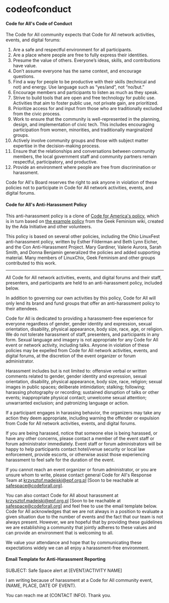 codeofconduct
=============

#### Code for All's Code of Conduct

The Code for All community expects that Code for All network activities, events, and digital forums:

1. Are a safe and respectful environment for all participants.
2. Are a place where people are free to fully express their identities.
3. Presume the value of others. Everyone’s ideas, skills, and contributions have value.
4. Don’t assume everyone has the same context, and encourage questions.
5. Find a way for people to be productive with their skills (technical and not) and energy. Use language such as “yes/and”, not “no/but.”
6. Encourage members and participants to listen as much as they speak.
7. Strive to build tools that are open and free technology for public use. Activities that aim to foster public use, not private gain, are prioritized.
8. Prioritize access for and input from those who are traditionally excluded from the civic process.
9. Work to ensure that the community is well-represented in the planning, design, and implementation of civic tech. This includes encouraging participation from women, minorities, and traditionally marginalized groups. 
10. Actively involve community groups and those with subject matter expertise in the decision-making process.
11. Ensure that the relationships and conversations between community members, the local government staff and community partners remain respectful, participatory, and productive.
12. Provide an environment where people are free from discrimination or harassment.

Code for All's Board reserves the right to ask anyone in violation of these policies not to participate in Code for All network activities, events, and digital forums.

#### Code for All's Anti-Harassment Policy

This anti-harassment policy is a clone of <a href="https://github.com/codeforamerica/codeofconduct">Code for America's policy</a>, which is in turn based on <a href="http://geekfeminism.wikia.com/wiki/Conference_anti-harassment/Policy">the example policy</a> from the Geek Feminism wiki, created by the Ada Initiative and other volunteers.

This policy is based on several other policies, including the Ohio LinuxFest anti-harassment policy, written by Esther Filderman and Beth Lynn Eicher, and the Con Anti-Harassment Project. Mary Gardiner, Valerie Aurora, Sarah Smith, and Donna Benjamin generalized the policies and added supporting material. Many members of LinuxChix, Geek Feminism and other groups contributed to this work.

* * * 

All Code for All network activities, events, and digital forums and their staff, presenters, and participants are held to an anti-harassment policy, included below.

In addition to governing our own activities by this policy, Code for All will only lend its brand and fund groups that offer an anti-harassment policy to their attendees.

Code for All is dedicated to providing a harassment-free experience for everyone regardless of gender, gender identity and expression, sexual orientation, disability, physical appearance, body size, race, age, or religion. We do not tolerate harassment of staff, presenters, and participants in any form. Sexual language and imagery is not appropriate for any Code for All event or network activity, including talks. Anyone in violation of these policies may be expelled from Code for All network activities, events, and digital forums, at the discretion of the event organizer or forum administrator.

Harassment includes but is not limited to: offensive verbal or written comments related to gender, gender identity and expression, sexual orientation, disability, physical appearance, body size, race, religion; sexual images in public spaces; deliberate intimidation; stalking; following; harassing photography or recording; sustained disruption of talks or other events; inappropriate physical contact; unwelcome sexual attention; unwarranted exclusion; and patronizing language or action.

If a participant engages in harassing behavior, the organizers may take any action they deem appropriate, including warning the offender or expulsion from Code for All network activities, events, and digital forums. 

If you are being harassed, notice that someone else is being harassed, or have any other concerns, please contact a member of the event staff or forum administrator immediately. Event staff or forum administrators will be happy to help participants contact hotel/venue security or local law enforcement, provide escorts, or otherwise assist those experiencing harassment to feel safe for the duration of the event. 

If you cannot reach an event organizer or forum administrator, or you are unsure whom to write, please contact general Code for All's Response Team at krzysztof.madejski@epf.org.pl [Soon to be reachable at safespace@codeforall.org]. 

You can also contact Code for All about harassment at krzysztof.madejski@epf.org.pl [Soon to be reachable at safespace@codeforall.org] and feel free to use the email template below. Code for All acknowledges that we are not always in a position to evaluate a given situation due to the number of events and the fact that our team is not always present. However, we are hopeful that by providing these guidelines we are establishing a community that jointly adheres to these values and can provide an environment that is welcoming to all.

We value your attendance and hope that by communicating these expectations widely we can all enjoy a harassment-free environment.

#### Email Template for Anti-Harassment Reporting

SUBJECT: Safe Space alert at [EVENT/ACTIVITY NAME]

I am writing because of harassment at a Code for All community event, (NAME, PLACE, DATE OF EVENT). 

You can reach me at (CONTACT INFO). Thank you.

